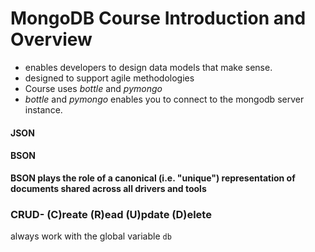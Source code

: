 # MongoDB Course Introduction and Overview

* enables developers to design data models that make sense.  
* designed to support agile methodologies
* Course uses *bottle* and *pymongo*
* *bottle* and *pymongo* enables you to connect to the mongodb server instance.  

#### JSON

#### BSON

**BSON plays the role of a canonical (i.e. "unique") representation of documents shared across all drivers and tools**  

### CRUD- (C)reate (R)ead (U)pdate (D)elete

always work with the global variable ` db `
